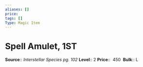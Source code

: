 ```yaml
---
aliases: []
price: 
tags: []
Type: Magic Item
---
```


# Spell Amulet, 1ST

**Source**:: _Interstellar Species pg. 102_
**Level**:: 2
**Price**::  450 
**Bulk**:: L
